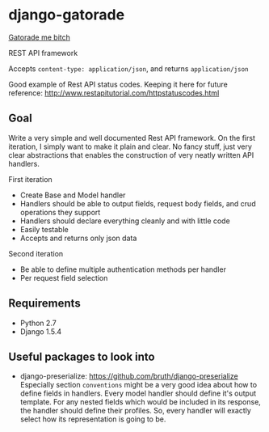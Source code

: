 # django-gatorade

[Gatorade me bitch](http://www.youtube.com/watch?v=wNvk4DD1fCU)

REST API framework

Accepts ``content-type: application/json``, and returns ``application/json``

Good example of Rest API status codes. Keeping it here for future reference:
http://www.restapitutorial.com/httpstatuscodes.html

## Goal

Write a very simple and well documented Rest API framework. On the first
iteration, I simply want to make it plain and clear. No fancy stuff, just very
clear abstractions that enables the construction of very neatly written API
handlers.

First iteration
* Create Base and Model handler
* Handlers should be able to output fields, request body
  fields, and crud operations they support
* Handlers should declare everything cleanly and with little code
* Easily testable
* Accepts and returns only json data

Second iteration
* Be able to define multiple authentication methods per handler
* Per request field selection

## Requirements

* Python 2.7
* Django 1.5.4

## Useful packages to look into
* django-preserialize: https://github.com/bruth/django-preserialize
Especially section ``conventions`` might be a very good idea about how to
define fields in handlers.
Every model handler should define it's output template. For any nested fields
which would be included in its response, the handler should define their
profiles.
So, every handler will exactly select how its representation is going to be.


